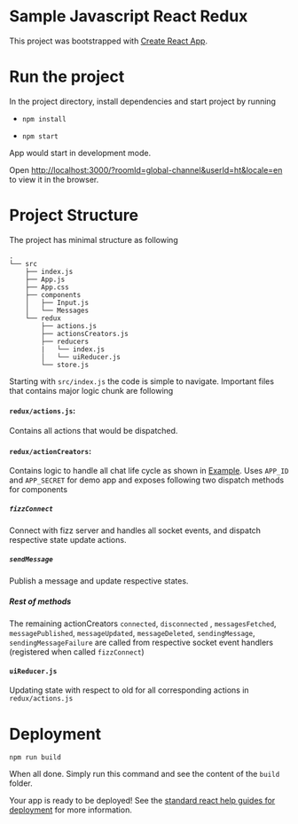 # Sample Javascript React Redux

This project was bootstrapped with [Create React App](https://github.com/facebook/create-react-app).

# Run the project

In the project directory, install dependencies and start project by running

- `npm install`

- `npm start`

App would start in development mode.

Open [http://localhost:3000/?roomId=global-channel&userId=ht&locale=en](http://localhost:3000/?roomId=global-channel&userId=test&locale=en) to view it in the browser.

# Project Structure

The project has minimal structure as following
```
.
└── src
    ├── index.js                 
    ├── App.js                   
    ├── App.css                  
    ├── components
    │   ├── Input.js            
    │   └── Messages             
    └── redux
        ├── actions.js           
        ├── actionsCreators.js
        ├── reducers 
        |   └── index.js            
        │   └── uiReducer.js         
        └── store.js
```

Starting with `src/index.js` the code is simple to navigate. Important files that contains major logic chunk are following

#### `redux/actions.js`:  
Contains all actions that would be dispatched.

#### `redux/actionCreators`:
Contains logic to handle all chat life cycle as shown in [Example](https://docs.fizz.io/javascript/). Uses `APP_ID` and `APP_SECRET` for demo app and exposes following two dispatch  methods for components
##### `fizzConnect` 
Connect with fizz server and handles all socket events, and dispatch respective state update actions.
##### `sendMessage`
Publish a message and update respective states.

##### Rest of methods
The remaining actionCreators `connected`, `disconnected` , `messagesFetched`, `messagePublished`, `messageUpdated`, `messageDeleted`, `sendingMessage`, `sendingMessageFailure` are called from respective socket event handlers (registered when called `fizzConnect`)

#### `uiReducer.js`
Updating state with respect to old for all corresponding actions in `redux/actions.js`


# Deployment
`npm run build`

When all done. Simply run this command and see the content of the `build` folder.<br />


Your app is ready to be deployed! See the [standard react help guides for deployment](https://facebook.github.io/create-react-app/docs/deployment) for more information.





